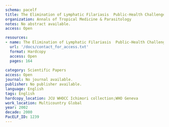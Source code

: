 ```yaml
---
schema: pacelf
title: The Elimination of Lymphatic Filariasis  Public-Health Challenges and the Role of Vector Control
organization: Annals of Tropical Medicine & Parasitology
notes: No abstract available.
access: Open

resources:
- name: The Elimination of Lymphatic Filariasis  Public-Health Challenges and the Role of Vector Control
  url: '/docs/contact_for_access.txt'
  format: Hardcopy
  access: Open
  pages: 164
 
category: Scientific Papers
access: Open
journal: No journal available.
publisher: No publisher available. 
language: English 
tags: English 
hardcopy_location: JCU WHOCC Ichimori collection;WHO Geneva
work_location: Multicountry Global
year: 2002
decade: 2000
PacELF_ID: 1239
---
```

